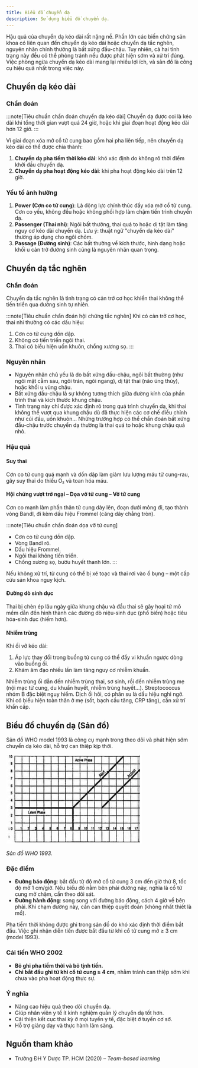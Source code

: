 ```yaml
---
title: Biểu đồ chuyển dạ
description: Sử dụng biểu đồ chuyển dạ.
---
```


Hậu quả của chuyển dạ kéo dài rất nặng nề. Phần lớn các biến chứng sản khoa có liên quan đến chuyển dạ kéo dài hoặc chuyển dạ tắc nghẽn, nguyên nhân chính thường là bất xứng đầu-chậu. Tuy nhiên, cả hai tình trạng này đều có thể phòng tránh nếu được phát hiện sớm và xử trí đúng. Việc phòng ngừa chuyển dạ kéo dài mang lại nhiều lợi ích, và sản đồ là công cụ hiệu quả nhất trong việc này.

## Chuyển dạ kéo dài

### Chẩn đoán

:::note[Tiêu chuẩn chẩn đoán chuyển dạ kéo dài]
Chuyển dạ được coi là kéo dài khi tổng thời gian vượt quá 24 giờ, hoặc khi giai đoạn hoạt động kéo dài hơn 12 giờ.
:::

Vì giai đoạn xóa mở cổ tử cung bao gồm hai pha liên tiếp, nên chuyển dạ kéo dài có thể được chia thành:

1. **Chuyển dạ pha tiềm thời kéo dài**: khó xác định do không rõ thời điểm khởi đầu chuyển dạ.
2. **Chuyển dạ pha hoạt động kéo dài**: khi pha hoạt động kéo dài trên 12 giờ.

### Yếu tố ảnh hưởng

1. **Power (Cơn co tử cung)**: Là động lực chính thúc đẩy xóa mở cổ tử cung. Cơn co yếu, không đều hoặc không phối hợp làm chậm tiến trình chuyển dạ.
2. **Passenger (Thai nhi)**: Ngôi bất thường, thai quá to hoặc dị tật làm tăng nguy cơ kéo dài chuyển dạ. Lưu ý: thuật ngữ "chuyển dạ kéo dài" thường áp dụng cho ngôi chỏm.
3. **Passage (Đường sinh)**: Các bất thường về kích thước, hình dạng hoặc khối u cản trở đường sinh cũng là nguyên nhân quan trọng.

## Chuyển dạ tắc nghẽn

### Chẩn đoán

Chuyển dạ tắc nghẽn là tình trạng có cản trở cơ học khiến thai không thể tiến triển qua đường sinh tự nhiên.

:::note[Tiêu chuẩn chẩn đoán hội chứng tắc nghẽn]
Khi có cản trở cơ học, thai nhi thường có các dấu hiệu:

1. Cơn co tử cung dồn dập.
2. Không có tiến triển ngôi thai.
3. Thai có biểu hiện uốn khuôn, chồng xương sọ.
   :::

### Nguyên nhân

- Nguyên nhân chủ yếu là do bất xứng đầu-chậu, ngôi bất thường (như ngôi mặt cằm sau, ngôi trán, ngôi ngang), dị tật thai (não úng thủy), hoặc khối u vùng chậu.
- Bất xứng đầu-chậu là sự không tương thích giữa đường kính của phần trình thai và kích thước khung chậu.
- Tình trạng này chỉ được xác định rõ trong quá trình chuyển dạ, khi thai không thể vượt qua khung chậu dù đã thực hiện các cơ chế điều chỉnh như cúi đầu, uốn khuôn... Những trường hợp có thể chẩn đoán bất xứng đầu-chậu trước chuyển dạ thường là thai quá to hoặc khung chậu quá nhỏ.

### Hậu quả

#### Suy thai

Cơn co tử cung quá mạnh và dồn dập làm giảm lưu lượng máu tử cung-rau, gây suy thai do thiếu O₂ và toan hóa máu.

#### Hội chứng vượt trở ngại – Dọa vỡ tử cung – Vỡ tử cung

Cơn co mạnh làm phần thân tử cung dày lên, đoạn dưới mỏng đi, tạo thành vòng Bandl, đi kèm dấu hiệu Frommel (căng dây chằng tròn).

:::note[Tiêu chuẩn chẩn đoán dọa vỡ tử cung]

- Cơn co tử cung dồn dập.
- Vòng Bandl rõ.
- Dấu hiệu Frommel.
- Ngôi thai không tiến triển.
- Chồng xương sọ, bướu huyết thanh lớn.
  :::

Nếu không xử trí, tử cung có thể bị xé toạc và thai rơi vào ổ bụng – một cấp cứu sản khoa nguy kịch.

#### Đường dò sinh dục

Thai bị chèn ép lâu ngày giữa khung chậu và đầu thai sẽ gây hoại tử mô mềm dẫn đến hình thành các đường dò niệu-sinh dục (phổ biến) hoặc tiêu hóa-sinh dục (hiếm hơn).

#### Nhiễm trùng

Khi ối vỡ kéo dài:

1. Áp lực thay đổi trong buồng tử cung có thể đẩy vi khuẩn ngược dòng vào buồng ối.
2. Khám âm đạo nhiều lần làm tăng nguy cơ nhiễm khuẩn.

Nhiễm trùng ối dẫn đến nhiễm trùng thai, sơ sinh, rồi đến nhiễm trùng mẹ (nội mạc tử cung, du khuẩn huyết, nhiễm trùng huyết...). Streptococcus nhóm B đặc biệt nguy hiểm. Dịch ối hôi, có phân su là dấu hiệu nghi ngờ. Khi có biểu hiện toàn thân ở mẹ (sốt, bạch cầu tăng, CRP tăng), cần xử trí khẩn cấp.

## Biểu đồ chuyển dạ (Sản đồ)

Sản đồ WHO model 1993 là công cụ mạnh trong theo dõi và phát hiện sớm chuyển dạ kéo dài, hỗ trợ can thiệp kịp thời.

![Sản đồ WHO 1993](../../../../assets/san-khoa/bieu-do-chuyen-da/bieu-do-chuyen-da-who-1993.png)

_Sản đồ WHO 1993._

### Đặc điểm

- **Đường báo động**: bắt đầu từ độ mở cổ tử cung 3 cm đến giờ thứ 8, tốc độ mở 1 cm/giờ. Nếu biểu đồ nằm bên phải đường này, nghĩa là cổ tử cung mở chậm, cần theo dõi sát.
- **Đường hành động**: song song với đường báo động, cách 4 giờ về bên phải. Khi chạm đường này, cần can thiệp quyết đoán (không nhất thiết là mổ).

Pha tiềm thời không được ghi trong sản đồ do khó xác định thời điểm bắt đầu. Việc ghi nhận diễn tiến được bắt đầu từ khi cổ tử cung mở ≥ 3 cm (model 1993).

### Cải tiến WHO 2002

- **Bỏ ghi pha tiềm thời và bỏ tịnh tiến.**
- **Chỉ bắt đầu ghi từ khi cổ tử cung ≥ 4 cm**, nhằm tránh can thiệp sớm khi chưa vào pha hoạt động thực sự.

### Ý nghĩa

- Nâng cao hiệu quả theo dõi chuyển dạ.
- Giúp nhân viên y tế ít kinh nghiệm quản lý chuyển dạ tốt hơn.
- Cải thiện kết cục thai kỳ ở mọi tuyến y tế, đặc biệt ở tuyến cơ sở.
- Hỗ trợ giảng dạy và thực hành lâm sàng.

## Nguồn tham khảo

- Trường ĐH Y Dược TP. HCM (2020) – _Team-based learning_
